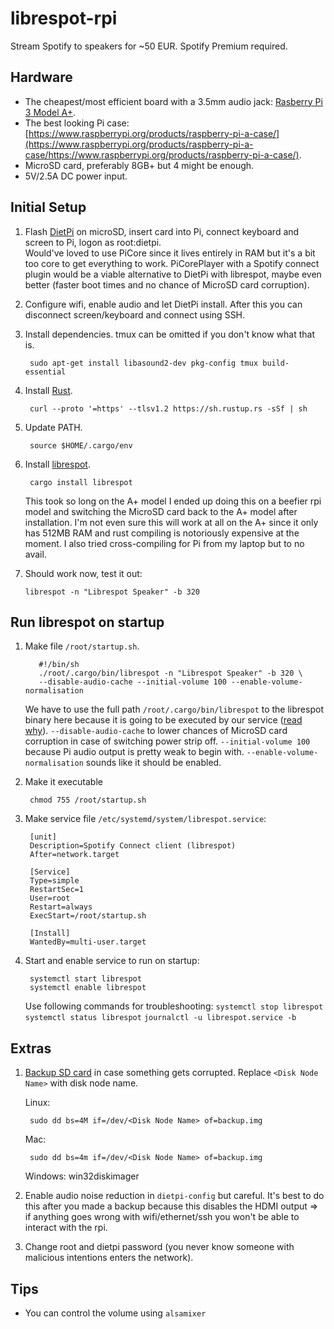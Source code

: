 # librespot-rpi

Stream Spotify to speakers for ~50 EUR. Spotify Premium required.

## Hardware

- The cheapest/most efficient board with a 3.5mm audio jack: [Rasberry Pi 3 Model A+](https://www.raspberrypi.org/products/raspberry-pi-3-model-a-plus/).
- The best looking Pi case: [https://www.raspberrypi.org/products/raspberry-pi-a-case/](https://www.raspberrypi.org/products/raspberry-pi-a-case/https://www.raspberrypi.org/products/raspberry-pi-a-case/).
- MicroSD card, preferably 8GB+ but 4 might be enough.
- 5V/2.5A DC power input.

## Initial Setup

1. Flash [DietPi](https://dietpi.com/) on microSD, insert card into Pi, connect keyboard and screen to Pi, logon as root:dietpi.  
  Would've loved to use PiCore since it lives entirely in RAM but it's a bit too core to get everything to work. PiCorePlayer with a Spotify connect plugin would be a viable alternative to DietPi with librespot, maybe even better (faster boot times and no chance of MicroSD card corruption).
2. Configure wifi, enable audio and let DietPi install. After this you can disconnect screen/keyboard and connect using SSH.
2. Install dependencies. tmux can be omitted if you don't know what that is.

        sudo apt-get install libasound2-dev pkg-config tmux build-essential
3. Install [Rust](https://www.rust-lang.org/).

        curl --proto '=https' --tlsv1.2 https://sh.rustup.rs -sSf | sh
4. Update PATH.

        source $HOME/.cargo/env
5. Install [librespot](https://github.com/librespot-org/librespot).

        cargo install librespot  
    
    This took so long on the A+ model I ended up doing this on a beefier rpi model and switching the MicroSD card back to the A+ model after installation. I'm not even sure this will work at all on the A+ since it only has 512MB RAM and rust compiling is notoriously expensive at the moment. I also tried cross-compiling for Pi from my laptop but to no avail.
6. Should work now, test it out:

       librespot -n "Librespot Speaker" -b 320

## Run librespot on startup

1. Make file `/root/startup.sh`.
          
          #!/bin/sh
          ./root/.cargo/bin/librespot -n "Librespot Speaker" -b 320 \
          --disable-audio-cache --initial-volume 100 --enable-volume-normalisation
      
      We have to use the full path `/root/.cargo/bin/librespot` to the librespot binary here because it is going to be executed by our service ([read why](https://unix.stackexchange.com/questions/471359/systemd-custom-service-doesnt-read-path)). `--disable-audio-cache` to lower chances of MicroSD card corruption in case of switching power strip off. `--initial-volume 100` because Pi audio output is pretty weak to begin with. `--enable-volume-normalisation` sounds like it should be enabled.
2. Make it executable

        chmod 755 /root/startup.sh
3. Make service file `/etc/systemd/system/librespot.service`:

        [unit]
        Description=Spotify Connect client (librespot)
        After=network.target

        [Service]
        Type=simple
        RestartSec=1
        User=root
        Restart=always
        ExecStart=/root/startup.sh

        [Install]
        WantedBy=multi-user.target
4. Start and enable service to run on startup:

        systemctl start librespot
        systemctl enable librespot
        
     Use following commands for troubleshooting: `systemctl stop librespot` `systemctl status librespot` `journalctl -u librespot.service -b`
        
## Extras

1. [Backup SD card](https://raspberrytips.com/backup-raspberry-pi/#Create_an_image_of_the_SD_card) in case something gets corrupted. Replace `<Disk Node Name>` with disk node name.

    Linux:
     
        sudo dd bs=4M if=/dev/<Disk Node Name> of=backup.img
    
    Mac:
    
        sudo dd bs=4m if=/dev/<Disk Node Name> of=backup.img
        
    Windows: win32diskimager
2. Enable audio noise reduction in `dietpi-config` but careful. It's best to do this after you made a backup because this disables the HDMI output => if anything goes wrong with wifi/ethernet/ssh you won't be able to interact with the rpi.
3. Change root and dietpi password (you never know someone with malicious intentions enters the network).

## Tips

- You can control the volume using
  `alsamixer`
